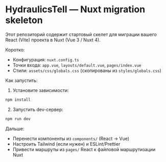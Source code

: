 # HydraulicsTell — Nuxt migration skeleton

Этот репозиторий содержит стартовый скелет для миграции вашего React (Vite) проекта в Nuxt (Vue 3 / Nuxt 4).

Коротко:
- Конфигурация: `nuxt.config.ts`
- Точки входа: `app.vue`, `layouts/default.vue`, `pages/index.vue`
- Стили: `assets/css/globals.css` (скопированы из `styles/globals.css`)

Как запустить:
1. Установите зависимости:

```powershell
npm install
```

2. Запустить dev-сервер:

```powershell
npm run dev
```

Дальше:
- Перенести компоненты из `components/` (React -> Vue)
- Настроить Tailwind (если нужен) и ESLint/Prettier
- Привести маршруты из `pages/` React к файловой маршрутизации Nuxt
